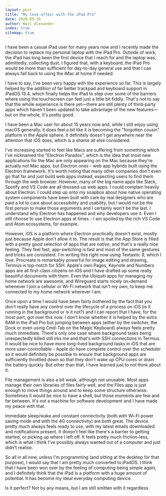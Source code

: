 ```yaml
---
layout: post
title: "My love affair with the iPad Pro"
date: 2020-05-26
author: Neil Alexander
index: true
sitemap: true
---
```


I have been a casual iPad user for many years now and I recently made the decision
to replace my personal laptop with the iPad Pro. Outside of work, the iPad has long
been the first device that I reach for and the laptop was, admittedly, collecting
dust. I figured that, with a keyboard, the iPad Pro would be more than sufficient
for day-to-day general use and that I can always fall back to using the iMac at
home if needed.

I have to say, I've been very happy with the experience so far. This is largely
helped by the addition of far better trackpad and keyboard support in iPadOS 13.4,
which finally helps the iPad to step over some of the barriers where using the
touchscreen can feel just a little bit fiddly. That's not to say that the whole
experience is there yet—there are still plenty of third-party apps which haven't been
updated to take advantage of the new features—but on the whole, it's pretty good.

I have been a Mac user for about 15 years now and, while I still enjoy using macOS 
generally, it does feel a bit like it is becoming the "forgotten cousin" platform
in the Apple sphere. It definitely doesn't get anywhere near the attention that
iOS does, which is a shame all else considered. 

I've increasing started to feel like Macs are suffering from something which I've
nicknamed the "Electron Paradox", which is the idea that most new applications for
the Mac are only appearing on the Mac because they're actually not Mac apps, but
Electron ones - web app hybrids built using the Electron framework. It's worth
noting that many other companies don't even go that far and just build web apps
instead, expecting users to find them through the web browser. However, many of
the big name apps like Slack, Spotify and VS Code are all dressed-up web apps.
I could complain heavily about Electron. I could step up onto my soapbox about
how native operating system components have been built with care by real designers
who are paid a lot to care about accessibility and usability, but I would not be
the first person to make those arguments and I certainly won't be the last. I
understand why Electron has happened and why developers use it. Even I still
choose to use Electron apps at times - I am spoiled by the rich VS Code and Atom
ecosystems, for example.

However, iOS is a platform where Electron practically doesn't exist, mostly just
because Apple don't allow it to. The result is that the App Store is filled with
a pretty good selection of apps that are *native*, and that's a really nice
feeling. They feel fast, app-switching is fast and most of the same gestures and
tricks are consistent. I'm writing this right now using Textastic 9, which I love.
Procreate is remarkably powerful for image editing and drawing, Termius is top-notch
for SSH. Apple's own Pages, Keynote and Numbers apps are all first-class citizens
on iOS and I have drafted up some really beautiful documents with them. Even the
Ubiquiti apps for managing my home network are awesome, and Wireguard starts nicely
on-demand whenever I join a cellular or Wi-Fi network that isn't my own, to keep me
connected to my home network wherever I am.

Once upon a time I would have been fairly bothered by the fact that you don't
really have any control over the lifecycle of a process on iOS (is it running in
the background or is it not?) and I can report that I have, for the most part, got
over this now. I don't know whether it is helped by the extra RAM in the iPad Pro
but jumping between apps (either by the switcher, the Dock or even using Cmd-Tab
on the Magic Keyboard) always feels pretty much immediate. There's only one case
where background tasks being unexpectedly killed still irks me and that's with
SSH connections in Termius. It would be nice to have more long-lived background
tasks in iOS that are more user-controllable - Apple do have complete control over
the scheduler so it would definitely be possible to ensure that background apps
are sufficiently throttled down so that they don't wake up CPU cores or drain the
battery quickly. But other than that, I have learned just to not think about it.

File management is also a bit weak, although not unusable. Most apps manage their
own libraries of files fairly well, and the Files app is just enough to move
things around and to keep some structure otherwise. Sometimes it would be nice to
have a shell, but those moments are few and far between. It's not a machine for
software development and I have made my peace with that.

Immediate sleep/wake and constant connectivity (both with Wi-Fi power saving 
mode and with the 4G connectivity) are both great. The device pretty much always
feels ready to use, with my latest emails downloaded and notifications present. 
It doesn't feel like there's a barrier to getting started, or picking up where
I left off. It feels pretty much friction-less, which is what I think I've
possibly always wanted out of a computer and just didn't realise.

So all in all now, unless I'm programming (and sitting at the desktop for that
purpose), I would say that I am pretty much converted to iPadOS. I think that I
have been won over by the feeling of computing being *simple* again, and I
definitely think that the iPad is a platform with a huge amount of potential.
It has become my ideal everyday computing device.

Is it perfect? Not by any means, but I am still smitten with it regardless.